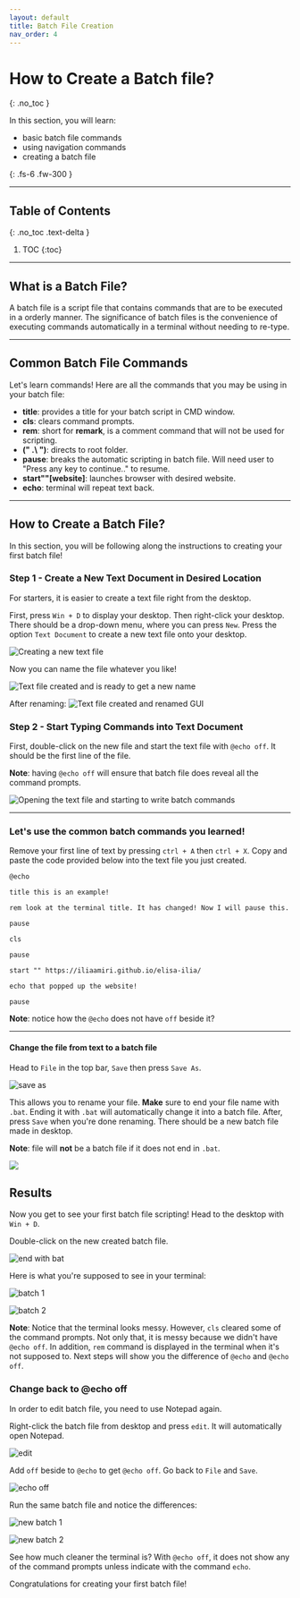 ```yaml
---
layout: default
title: Batch File Creation
nav_order: 4
---
```


# **How to Create a Batch file?**
{: .no_toc }

In this section, you will learn: 

* basic batch file commands
* using navigation commands
* creating a batch file

{: .fs-6 .fw-300 }

---

## Table of Contents
{: .no_toc .text-delta }

1. TOC
{:toc}

---

## What is a Batch File?

A batch file is a script file that contains commands that are to be executed in a orderly manner. The significance of batch files is the convenience of executing commands automatically in a terminal without needing to re-type. 

---

## Common Batch File Commands

Let's learn commands! Here are all the commands that you may be using in your batch file:

* **title**: provides a title for your batch script in CMD window. 
* **cls**: clears command prompts. 
* **rem**: short for **remark**, is a comment command that will not be used for scripting.
* **(" .\ ")**: directs to root folder.
* **pause**: breaks the automatic scripting in batch file. Will need user to "Press any key to continue.." to resume. 
* **start""[website]**: launches browser with desired website. 
* **echo**: terminal will repeat text back.

---
## How to Create a Batch File?
In this section, you will be following along the instructions to creating your first batch file!

### Step 1 - Create a New Text Document in Desired Location

For starters, it is easier to create a text file right from the desktop. 

First, press `Win + D` to display your desktop. Then right-click your desktop. There should be a drop-down menu, where you can press `New`. Press the option `Text Document` to create a new text file onto your desktop. 

![Creating a new text file](https://i.imgur.com/Jeydx0n.jpg)

 Now you can name the file whatever you like!

![Text file created and is ready to get a new name](https://i.imgur.com/iWYxMnL.jpg)

 After renaming: 
![Text file created and renamed GUI](https://i.imgur.com/ViZxvCu.jpg)




### Step 2 - Start Typing Commands into Text Document

First, double-click on the new file and start the text file with `@echo off`. It should be the first line of the file. 

**Note**: having `@echo off` will ensure that batch file does reveal all the command prompts. 

![Opening the text file and starting to write batch commands](https://i.imgur.com/20scGST.jpg)


---
### Let's use the common batch commands you learned!

Remove your first line of text by pressing `ctrl + A` then `ctrl + X`. Copy and paste the code provided below into the text file you just created. 


```
@echo 

title this is an example! 

rem look at the terminal title. It has changed! Now I will pause this. 

pause

cls

pause

start "" https://iliaamiri.github.io/elisa-ilia/

echo that popped up the website! 

pause
```

**Note**: notice how the `@echo` does not have `off` beside it? 

---
#### Change the file from text to a batch file

Head to `File` in the top bar, `Save` then press `Save As`. 

![save as](https://i.imgur.com/97GWVaf.jpg)


This allows you to rename your file. **Make** sure to end your file name with `.bat`. Ending it with `.bat` will automatically change it into a batch file. After, press `Save` when you're done renaming. There should be a new batch file made in desktop. 

**Note**: file will **not** be a batch file if it does not end in `.bat`.

![](https://i.imgur.com/8pbvzRg.jpg)





## Results
Now you get to see your first batch file scripting! Head to the desktop with `Win + D`.


Double-click on the new created batch file. 

![end with bat](https://i.imgur.com/GUFM8Fr.jpg)

Here is what you're supposed to see in your terminal:

![batch 1](https://i.imgur.com/3TdEi7t.jpg)


![batch 2](https://i.imgur.com/IMEy6rb.jpg)


**Note**: Notice that the terminal looks messy. However, `cls` cleared some of the command prompts. Not only that, it is messy because we didn't have `@echo off`. In addition, `rem` command is displayed in the terminal when it's not supposed to. Next steps will show you the difference of `@echo` and `@echo off`. 


### Change back to @echo off

In order to edit batch file, you need to use Notepad again. 


Right-click the batch file from desktop and press `edit`. It will automatically open Notepad. 

![edit](https://i.imgur.com/3O9KhGn.jpg)


Add `off` beside to `@echo` to get `@echo off`. Go back to `File` and `Save`. 

![echo off](https://i.imgur.com/cbFqpM8.jpg)

Run the same batch file and notice the differences:

![new batch 1](https://i.imgur.com/Y7NRwOh.jpg)


![new batch 2](https://i.imgur.com/MRSG2GO.jpg)




See how much cleaner the terminal is? With `@echo off`, it does not show any of the command prompts unless indicate with the command `echo`. 

Congratulations for creating your first batch file!
